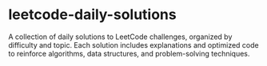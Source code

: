 # leetcode-daily-solutions
A collection of daily solutions to LeetCode challenges, organized by difficulty and topic. Each solution includes explanations and optimized code to reinforce algorithms, data structures, and problem-solving techniques. 

